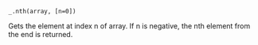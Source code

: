 ```
_.nth(array, [n=0])
```

Gets the element at index n of array. If n is negative, the nth element from the end is returned.
